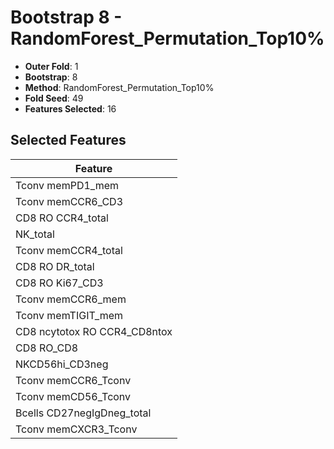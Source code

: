 # Bootstrap 8 - RandomForest_Permutation_Top10%

- **Outer Fold**: 1
- **Bootstrap**: 8
- **Method**: RandomForest_Permutation_Top10%
- **Fold Seed**: 49
- **Features Selected**: 16

## Selected Features

| Feature |
|---------|
| Tconv memPD1_mem |
| Tconv memCCR6_CD3 |
| CD8 RO CCR4_total |
| NK_total |
| Tconv memCCR4_total |
| CD8 RO DR_total |
| CD8  RO Ki67_CD3 |
| Tconv memCCR6_mem |
| Tconv memTIGIT_mem |
| CD8 ncytotox RO CCR4_CD8ntox |
| CD8 RO_CD8 |
| NKCD56hi_CD3neg |
| Tconv memCCR6_Tconv |
| Tconv memCD56_Tconv |
| Bcells CD27negIgDneg_total |
| Tconv memCXCR3_Tconv |

